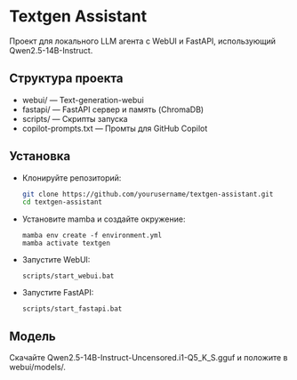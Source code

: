 # Textgen Assistant

Проект для локального LLM агента с WebUI и FastAPI, использующий Qwen2.5-14B-Instruct.

## Структура проекта
 * webui/ — Text-generation-webui
 * fastapi/ — FastAPI сервер и память (ChromaDB)
 * scripts/ — Скрипты запуска
 * copilot-prompts.txt — Промты для GitHub Copilot

## Установка
 * Клонируйте репозиторий:
   ```bash
   git clone https://github.com/yourusername/textgen-assistant.git
   cd textgen-assistant
   ```

 * Установите mamba и создайте окружение:
   ```
   mamba env create -f environment.yml
   mamba activate textgen
   ```

 * Запустите WebUI:
   ```
   scripts/start_webui.bat
   ```

 * Запустите FastAPI:
   ```
   scripts/start_fastapi.bat
   ```

## Модель
Скачайте Qwen2.5-14B-Instruct-Uncensored.i1-Q5_K_S.gguf и положите в webui/models/.